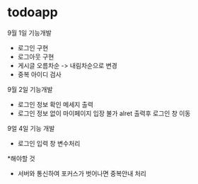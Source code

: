 # todoapp
9월 1일 기능개발
- 로그인 구현
- 로그아웃 구현
- 게시글 오름차순 -> 내림차순으로 변경
- 중복 아이디 검사

9월 2일 기능개발
- 로그인 정보 확인 메세지 출력
- 로그인 정보 없이 마이페이지 입장 불가 alret 출력후 로그인 창 이동

9얼 4일 기능 개발
- 로그인 입력 창 변수처리

*해야할 것
- 서버와 통신하여 포커스가 벗어나면 중복안내 처리